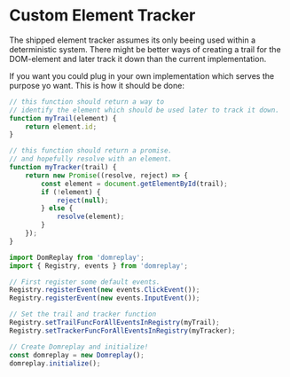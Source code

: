 # Custom Element Tracker
The shipped element tracker assumes its only beeing used within a deterministic system. There might be better ways of creating a trail for the DOM-element and later track it down than the current implementation.

If you want you could plug in your own implementation which serves the purpose yo want.
This is how it should be done:
```javascript
// this function should return a way to
// identify the element which should be used later to track it down.
function myTrail(element) {
	return element.id;
}

// this function should return a promise.
// and hopefully resolve with an element.
function myTracker(trail) {
	return new Promise((resolve, reject) => {
		const element = document.getElementById(trail);
		if (!element) {
			reject(null);
		} else {
			resolve(element);
		}
	});
}

import DomReplay from 'domreplay';
import { Registry, events } from 'domreplay';

// First register some default events.
Registry.registerEvent(new events.ClickEvent());
Registry.registerEvent(new events.InputEvent());

// Set the trail and tracker function
Registry.setTrailFuncForAllEventsInRegistry(myTrail);
Registry.setTrackerFuncForAllEventsInRegistry(myTracker);

// Create Domreplay and initialize!
const domreplay = new Domreplay();
domreplay.initialize();
```
